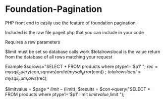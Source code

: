 # Foundation-Pagination
PHP front end to easily use the feature of foundation pagination


Included is the raw file pageit.php that you can include in your code

Requires a rew parameters

$limit  must be set so database calls work
$totalrowslocal is the value return from the database of all rows matching your request

Example
$sqrows="SELECT  * FROM products where ptype1='$p1' ";
$rec = mysqli_query($con,$sqrows) or die(mysqli_error($con)) ;
$totalrowslocal = mysqli_num_rows($rec);

$limitvalue = $page * $limit - ($limit);
$results = $con->query("SELECT  * FROM products where ptype1='$p1' limit $limitvalue,$limit ");



